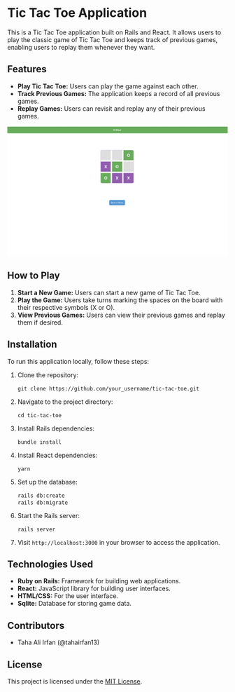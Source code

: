 # Tic Tac Toe Application

This is a Tic Tac Toe application built on Rails and React. It allows users to play the classic game of Tic Tac Toe and keeps track of previous games, enabling users to replay them whenever they want.

## Features

- **Play Tic Tac Toe:** Users can play the game against each other.
- **Track Previous Games:** The application keeps a record of all previous games.
- **Replay Games:** Users can revisit and replay any of their previous games.

![Tic Tac Toe Screenshot](https://github.com/tahairfan13/tic-tac-toe/blob/main/Screenshot%202024-04-03%20at%202.38.44%20PM.png)

## How to Play

1. **Start a New Game:** Users can start a new game of Tic Tac Toe.
2. **Play the Game:** Users take turns marking the spaces on the board with their respective symbols (X or O).
3. **View Previous Games:** Users can view their previous games and replay them if desired.

## Installation

To run this application locally, follow these steps:

1. Clone the repository:

    ```
    git clone https://github.com/your_username/tic-tac-toe.git
    ```

2. Navigate to the project directory:

    ```
    cd tic-tac-toe
    ```

3. Install Rails dependencies:

    ```
    bundle install
    ```

4. Install React dependencies:

    ```
    yarn
    ```

5. Set up the database:

    ```
    rails db:create
    rails db:migrate
    ```

6. Start the Rails server:

    ```
    rails server
    ```

7. Visit `http://localhost:3000` in your browser to access the application.

## Technologies Used

- **Ruby on Rails:** Framework for building web applications.
- **React:** JavaScript library for building user interfaces.
- **HTML/CSS:** For the user interface.
- **Sqlite:** Database for storing game data.

## Contributors

- Taha Ali Irfan (@tahairfan13)

## License

This project is licensed under the [MIT License](LICENSE).

